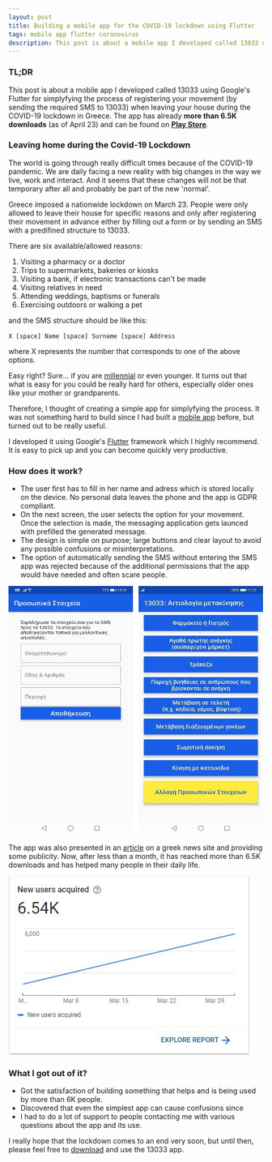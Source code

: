 ```yaml
---
layout: post
title: Building a mobile app for the COVID-19 lockdown using Flutter  
tags: mobile app flutter coronovirus 
description: This post is about a mobile app I developed called 13033 using Google's Flutter for simplifying the process of registering your movement when leaving your house during the COVID-19 lockdown in Greece.
---
```

###  TL;DR
This post is about a mobile app I developed called 13033 using Google's Flutter for simplyfying the process of registering your movement (by sending the required SMS to 13033) when leaving your house during the COVID-19 lockdown in Greece. The app has already **more than 6.5K downloads** (as of April 23) and can be found on [**Play Store**](https://play.google.com/store/apps/details?id=metakinisi.app).
  

###  Leaving home during the Covid-19 Lockdown

The world is going through really difficult times because of the COVID-19 pandemic. We are daily facing a new reality with big changes in the way we live, work and interact. And it seems that these changes will not be that temporary after all and probably be part of the new 'normal'.

Greece imposed a nationwide lockdown on March 23. People were only allowed to leave their house for specific reasons and only after registering their movement in advance either by filling out a form or by sending an SMS with a predifined structure to 13033.

There are six available/allowed reasons: 
 1. Visiting a pharmacy or a doctor
 2. Trips to supermarkets, bakeries or kiosks 
 3.  Visiting a bank, if electronic transactions can't be made
 4. Visiting relatives in need
 5. Attending weddings, baptisms or funerals
 6. Exercising outdoors or walking a pet

and the SMS structure should be like this: 

    X [space] Name [space] Surname [space] Address

where X represents the number that corresponds to one of the above options.

Easy right? Sure... if you are [millennial](https://en.wikipedia.org/wiki/Millennials) or even younger. It turns out that what is easy for you could be really hard for others, especially older ones like your mother or grandparents. 

Therefore, I thought of creating a simple app for simplyfying the process. It was not something hard to build since I had built a [mobile app](https://play.google.com/store/apps/details?id=com.dpaxinos.adalert_mobile&hl=en) before, but turned out to be really useful. 

I developed it using Google's [Flutter](https://flutter.dev/) framework which I highly recommend. It is easy to pick up and you can become quickly very productive. 

### How does it work?
 - The user first has to fill in her name and adress which is stored locally on the device. No personal data leaves the phone and the app is GDPR compliant. 
 - On the next screen, the user selects the option for your movement. Once the selection is made, the messaging application gets launced with prefilled the generated message. 
 - The design is simple on purpose; large buttons and clear layout to avoid any possible confusions or misinterpretations.
 - The option of automatically sending the SMS without entering the SMS app was rejected because of the additional permissions that the app would have needed and often scare people.
  

![](https://raw.githubusercontent.com/dimitrispaxinos/dimitrispaxinos.github.io/master/_assets/images/13033/13033_two_screens.jpg)

The app was also presented in an [article](https://www.thetoc.gr/koinwnia/article/koronoios-13033---i-dorean-efarmogi-pou-stelnei-ta-sms-metakinisis-me-3-klik/) on a greek news site and providing some publicity. Now, after less than a month, it has reached more than 6.5K downloads and has helped many people in their daily life. 

![](https://raw.githubusercontent.com/dimitrispaxinos/dimitrispaxinos.github.io/master/_assets/images/13033/13033_Stats.JPG)

### What I got out of it?
- Got the satisfaction of building something that helps and is being used by more than 6K people. 
- Discovered that even the simplest app can cause confusions since
- I had to do a lot of support to people contacting me with various questions about the app and its use.

I really hope that the lockdown comes to an end very soon, but until then, please feel free to [download](https://play.google.com/store/apps/details?id=com.dpaxinos.adalert_mobile&hl=en) and use the 13033 app. 


